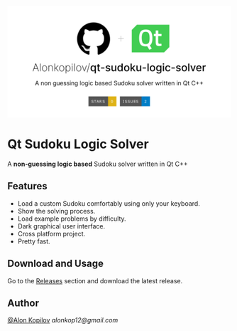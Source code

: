 ![Cover Image](assets/cover.png?raw=true)

# Qt Sudoku Logic Solver

A **non-guessing logic based** Sudoku solver written in Qt C++

## Features
- Load a custom Sudoku comfortably using only your keyboard.
- Show the solving process.
- Load example problems by difficulty.
- Dark graphical user interface.
- Cross platform project.
- Pretty fast.

## Download and Usage
Go to the [Releases](https://github.com/Alonkopilov/qt-sudoku-logic-solver/releases) section and download the latest release.

## Author

[@Alon Kopilov](https://github.com/Alonkopilov) _alonkop12@gmail.com_
